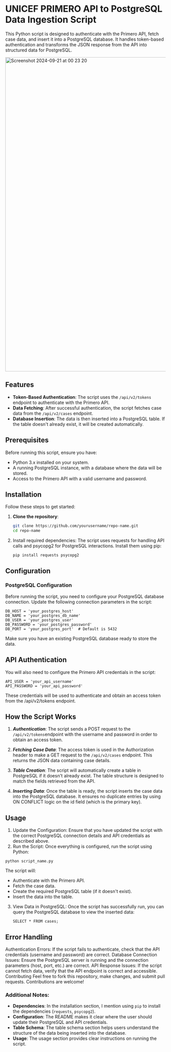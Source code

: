 # UNICEF PRIMERO API to PostgreSQL Data Ingestion Script

This Python script is designed to authenticate with the Primero API, fetch case data, and insert it into a PostgreSQL database. It handles token-based authentication and transforms the JSON response from the API into structured data for PostgreSQL.

<img width="987" alt="Screenshot 2024-09-21 at 00 23 20" src="https://github.com/user-attachments/assets/20f974ed-a33b-4664-a6d4-95f35a5e2032">

## Features

- **Token-Based Authentication**: The script uses the `/api/v2/tokens` endpoint to authenticate with the Primero API.
- **Data Fetching**: After successful authentication, the script fetches case data from the `/api/v2/cases` endpoint.
- **Database Insertion**: The data is then inserted into a PostgreSQL table. If the table doesn't already exist, it will be created automatically.

## Prerequisites

Before running this script, ensure you have:

- Python 3.x installed on your system.
- A running PostgreSQL instance, with a database where the data will be stored.
- Access to the Primero API with a valid username and password.

## Installation

Follow these steps to get started:

1. **Clone the repository**:
   ```bash
   git clone https://github.com/yourusername/repo-name.git
   cd repo-name

2. Install required dependencies: The script uses requests for handling API calls and psycopg2 for PostgreSQL interactions. Install them using pip:
   ```
   pip install requests psycopg2
   ```

## Configuration

### PostgreSQL Configuration

Before running the script, you need to configure your PostgreSQL database connection. Update the following connection parameters in the script:

```
DB_HOST = 'your_postgres_host'
DB_NAME = 'your_postgres_db_name'
DB_USER = 'your_postgres_user'
DB_PASSWORD = 'your_postgres_password'
DB_PORT = 'your_postgres_port'  # Default is 5432
```

Make sure you have an existing PostgreSQL database ready to store the data.

## API Authentication
You will also need to configure the Primero API credentials in the script:

```
API_USER = 'your_api_username'
API_PASSWORD = 'your_api_password'
```

These credentials will be used to authenticate and obtain an access token from the /api/v2/tokens endpoint.




## How the Script Works
1. ***Authentication***: The script sends a POST request to the `/api/v2/tokens`endpoint with the username and password in order to obtain an access token.

2. ***Fetching Case Data***: The access token is used in the Authorization header to make a GET request to the `/api/v2/cases` endpoint. This returns the JSON data containing case details.

3. ***Table Creation***: The script will automatically create a table in PostgreSQL if it doesn't already exist. The table structure is designed to match the fields retrieved from the API.

4. ***Inserting Data***: Once the table is ready, the script inserts the case data into the PostgreSQL database. It ensures no duplicate entries by using ON CONFLICT logic on the id field (which is the primary key).

## Usage

1. Update the Configuration: Ensure that you have updated the script with the correct PostgreSQL connection details and API credentials as described above.
2. Run the Script: Once everything is configured, run the script using Python:
```
python script_name.py
```
The script will:

- Authenticate with the Primero API.
- Fetch the case data.
- Create the required PostgreSQL table (if it doesn't exist).
- Insert the data into the table.
  
3. View Data in PostgreSQL: Once the script has successfully run, you can query the PostgreSQL database to view the inserted data:
   ```
   SELECT * FROM cases;
   ```
## Error Handling

Authentication Errors: If the script fails to authenticate, check that the API credentials (username and password) are correct.
Database Connection Issues: Ensure the PostgreSQL server is running and the connection parameters (host, port, etc.) are correct.
API Response Issues: If the script cannot fetch data, verify that the API endpoint is correct and accessible.
Contributing
Feel free to fork this repository, make changes, and submit pull requests. Contributions are welcome!



### Additional Notes:
- **Dependencies**: In the installation section, I mention using `pip` to install the dependencies (`requests`, `psycopg2`).
- **Configuration**: The README makes it clear where the user should update their PostgreSQL and API credentials.
- **Table Schema**: The table schema section helps users understand the structure of the data being inserted into the database.
- **Usage**: The usage section provides clear instructions on running the script.





